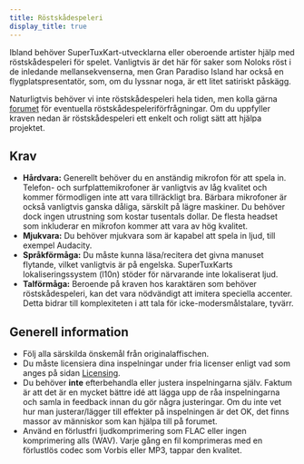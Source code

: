 ```yaml
---
title: Röstskådespeleri
display_title: true
---
```

Ibland behöver SuperTuxKart-utvecklarna eller oberoende artister hjälp med röstskådespeleri för spelet. Vanligtvis är det här för saker som Noloks röst i de inledande mellansekvenserna, men Gran Paradiso Island har också en flygplatspresentatör, som, om du lyssnar noga, är ett litet satiriskt påskägg.

Naturligtvis behöver vi inte röstskådespeleri hela tiden, men kolla gärna [forumet](https://forum.freegamedev.net/viewforum.php?f=16) för eventuella röstskådespeleriförfrågningar. Om du uppfyller kraven nedan är röstskådespeleri ett enkelt och roligt sätt att hjälpa projektet.

## Krav

* **Hårdvara:** Generellt behöver du en anständig mikrofon för att spela in. Telefon- och surfplattemikrofoner är vanligtvis av låg kvalitet och kommer förmodligen inte att vara tillräckligt bra. Bärbara mikrofoner är också vanligtvis ganska dåliga, särskilt på lägre maskiner. Du behöver dock ingen utrustning som kostar tusentals dollar. De flesta headset som inkluderar en mikrofon kommer att vara av hög kvalitet.
* **Mjukvara:** Du behöver mjukvara som är kapabel att spela in ljud, till exempel Audacity.
* **Språkförmåga:** Du måste kunna läsa/recitera det givna manuset flytande, vilket vanligtvis är på engelska. SuperTuxKarts lokaliseringssystem (l10n) stöder för närvarande inte lokaliserat ljud.
* **Talförmåga:** Beroende på kraven hos karaktären som behöver röstskådespeleri, kan det vara nödvändigt att imitera speciella accenter. Detta bidrar till komplexiteten i att tala för icke-modersmålstalare, tyvärr.

## Generell information

* Följ alla särskilda önskemål från originalaffischen.
* Du måste licensiera dina inspelningar under fria licenser enligt vad som anges på sidan [Licensing](Licensing).
* Du behöver **inte** efterbehandla eller justera inspelningarna själv. Faktum är att det är en mycket bättre idé att lägga upp de råa inspelningarna och samla in feedback innan du gör några justeringar. Om du inte vet hur man justerar/lägger till effekter på inspelningen är det OK, det finns massor av människor som kan hjälpa till på forumet.
* Använd en förlustfri ljudkomprimering som FLAC eller ingen komprimering alls (WAV). Varje gång en fil komprimeras med en förlustlös codec som Vorbis eller MP3, tappar den kvalitet.
